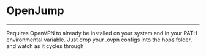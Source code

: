 # OpenJump
<div></div>
<hr>

Requires OpenVPN to already be installed on your system and in your PATH environmental variable.
Just drop your .ovpn configs into the hops folder, and watch as it cycles through
